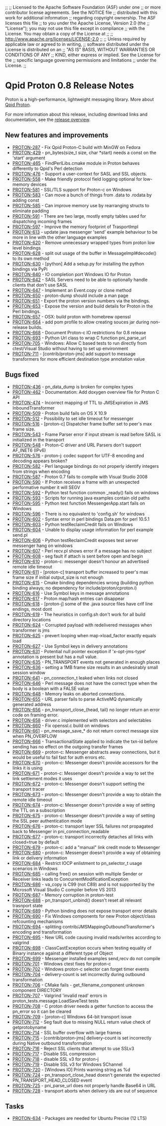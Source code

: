 ;;
;; Licensed to the Apache Software Foundation (ASF) under one
;; or more contributor license agreements.  See the NOTICE file
;; distributed with this work for additional information
;; regarding copyright ownership.  The ASF licenses this file
;; to you under the Apache License, Version 2.0 (the
;; "License"); you may not use this file except in compliance
;; with the License.  You may obtain a copy of the License at
;; 
;;   http://www.apache.org/licenses/LICENSE-2.0
;; 
;; Unless required by applicable law or agreed to in writing,
;; software distributed under the License is distributed on an
;; "AS IS" BASIS, WITHOUT WARRANTIES OR CONDITIONS OF ANY
;; KIND, either express or implied.  See the License for the
;; specific language governing permissions and limitations
;; under the License.
;;

# Qpid Proton 0.8 Release Notes

Proton is a high-performance, lightweight messaging library. More
about [Qpid Proton](@site-url@/proton/index.html).

For more information about this release, including download links and
documentation, see the [release overview](index.html).


## New features and improvements

 - [PROTON-287](https://issues.apache.org/jira/browse/PROTON-287) - Fix Qpid Proton-C build with MinGW on Fedora
 - [PROTON-429](https://issues.apache.org/jira/browse/PROTON-429) - pn_bytes(size_t size, char *start) needs a const on the 'start' argument
 - [PROTON-465](https://issues.apache.org/jira/browse/PROTON-465) - FindPerlLibs.cmake module in Proton behaves differently to Qpid's Perl detection
 - [PROTON-476](https://issues.apache.org/jira/browse/PROTON-476) - Support a user-context for SASL and SSL objects.
 - [PROTON-558](https://issues.apache.org/jira/browse/PROTON-558) - Make friendly protocol field logging optional for low-memory devices
 - [PROTON-581](https://issues.apache.org/jira/browse/PROTON-581) - SSL/TLS support for Proton-c on Windows
 - [PROTON-583](https://issues.apache.org/jira/browse/PROTON-583) - Can move a bunch of things from .data to .rodata by adding const
 - [PROTON-585](https://issues.apache.org/jira/browse/PROTON-585) - Can improve memory use by rearranging structs to eliminate padding
 - [PROTON-591](https://issues.apache.org/jira/browse/PROTON-591) - There are two large, mostly empty tables used for dispatching incoming frames
 - [PROTON-597](https://issues.apache.org/jira/browse/PROTON-597) - Improve the memory footprint of TrasportImpl
 - [PROTON-613](https://issues.apache.org/jira/browse/PROTON-613) - update java messenger 'send' example behaviour to be more in line with the other language examples
 - [PROTON-620](https://issues.apache.org/jira/browse/PROTON-620) - Remove unnecessary wrapped types from proton low level bindings
 - [PROTON-628](https://issues.apache.org/jira/browse/PROTON-628) - split out usage of the buffer in MessageImpl#decode() to its own method
 - [PROTON-630](https://issues.apache.org/jira/browse/PROTON-630) - [python] Add a setup.py for installing the python bindings via PyPi
 - [PROTON-640](https://issues.apache.org/jira/browse/PROTON-640) - IO completion port Windows IO for Proton
 - [PROTON-642](https://issues.apache.org/jira/browse/PROTON-642) - SASL Servers need to be able to optionally handle clients that don't use SASL
 - [PROTON-647](https://issues.apache.org/jira/browse/PROTON-647) - Implement an Event.copy or clone method
 - [PROTON-650](https://issues.apache.org/jira/browse/PROTON-650) - proton-dump should include a man page
 - [PROTON-651](https://issues.apache.org/jira/browse/PROTON-651) - Export the proton version numbers via the bindings.
 - [PROTON-653](https://issues.apache.org/jira/browse/PROTON-653) - Expose the version and build details for Proton in the Perl bindings.
 - [PROTON-657](https://issues.apache.org/jira/browse/PROTON-657) - OSX: build proton with homebrew openssl
 - [PROTON-664](https://issues.apache.org/jira/browse/PROTON-664) - add pom profile to allow creating souces jar during non-release builds.
 - [PROTON-668](https://issues.apache.org/jira/browse/PROTON-668) - Document Proton-c IO restrictions for 0.8 release
 - [PROTON-693](https://issues.apache.org/jira/browse/PROTON-693) - Python Url class to wrap C function pni_parse_url
 - [PROTON-705](https://issues.apache.org/jira/browse/PROTON-705) - Windows: Allow C based tests to run directly from ctest/Visual Studio without having to set up environment
 - [PROTON-711](https://issues.apache.org/jira/browse/PROTON-711) - [contrib/proton-jms] add support to message transformers for more efficient destination type annotation value

## Bugs fixed

 - [PROTON-436](https://issues.apache.org/jira/browse/PROTON-436) - pn_data_dump is broken for complex types
 - [PROTON-462](https://issues.apache.org/jira/browse/PROTON-462) - Documentation: Add doxygen overview file for Proton C API
 - [PROTON-474](https://issues.apache.org/jira/browse/PROTON-474) - Incorrect mapping of TTL to JMSExpiration in JMS InboundTransformer
 - [PROTON-509](https://issues.apache.org/jira/browse/PROTON-509) - Proton build fails on OS X 10.9
 - [PROTON-512](https://issues.apache.org/jira/browse/PROTON-512) - Possibility to set idle timeout for messenger
 - [PROTON-516](https://issues.apache.org/jira/browse/PROTON-516) - [proton-c] Dispatcher frame buffer set to peer's max frame size.
 - [PROTON-543](https://issues.apache.org/jira/browse/PROTON-543) - Frame Parser error if input stream is read before SASL is initialized in the transport
 - [PROTON-548](https://issues.apache.org/jira/browse/PROTON-548) - Proton-C driver and URL Parsers don't support AF_INET6 (IPv6)
 - [PROTON-576](https://issues.apache.org/jira/browse/PROTON-576) - proton-j: codec support for UTF-8 encoding and decoding appears broken?
 - [PROTON-582](https://issues.apache.org/jira/browse/PROTON-582) - Perl language bindings do not properly identify integers from strings when encoding
 - [PROTON-587](https://issues.apache.org/jira/browse/PROTON-587) - Proton 0.7 fails to compile with Visual Studio 2008
 - [PROTON-590](https://issues.apache.org/jira/browse/PROTON-590) - If Proton receives a frame with an unexpected performative number it will SEGV
 - [PROTON-592](https://issues.apache.org/jira/browse/PROTON-592) - Python test function common _ready() fails on windows
 - [PROTON-593](https://issues.apache.org/jira/browse/PROTON-593) - Scripts for running java examples contain old paths
 - [PROTON-595](https://issues.apache.org/jira/browse/PROTON-595) - Python test function MessengerApp.start fails on Windows
 - [PROTON-596](https://issues.apache.org/jira/browse/PROTON-596) - There is no equivalent to 'config.sh' for windows
 - [PROTON-602](https://issues.apache.org/jira/browse/PROTON-602) - Syntax error in perl bindings Data.pm for perl 10.5.1
 - [PROTON-603](https://issues.apache.org/jira/browse/PROTON-603) - Python testReclaimCredit fails on Windows
 - [PROTON-604](https://issues.apache.org/jira/browse/PROTON-604) - Unable to display usage information for perl example send.pl
 - [PROTON-606](https://issues.apache.org/jira/browse/PROTON-606) - Python testReclaimCredit exposes test server messenger hang on windows
 - [PROTON-607](https://issues.apache.org/jira/browse/PROTON-607) - Perl recv.pl shows error if a message has no subject
 - [PROTON-608](https://issues.apache.org/jira/browse/PROTON-608) - seg fault if attach is sent before open and begin
 - [PROTON-610](https://issues.apache.org/jira/browse/PROTON-610) - proton-c: messenger doesn't honour an advertised remote idle timeout
 - [PROTON-611](https://issues.apache.org/jira/browse/PROTON-611) - [proton-c] transport buffer increased to peer's max frame size if initial output_size is not enough
 - [PROTON-615](https://issues.apache.org/jira/browse/PROTON-615) - Cmake binding dependencies wrong (building python binding always; no dependency for include/proton/cproton.i)
 - [PROTON-616](https://issues.apache.org/jira/browse/PROTON-616) - Use Symbol keys in message annotations
 - [PROTON-617](https://issues.apache.org/jira/browse/PROTON-617) - Proton map/hash entries can disappear
 - [PROTON-618](https://issues.apache.org/jira/browse/PROTON-618) - [proton-j] some of the .java source files have crlf line endings, most dont
 - [PROTON-619](https://issues.apache.org/jira/browse/PROTON-619) - The heuristics in config.sh don't work for all build directory locations
 - [PROTON-624](https://issues.apache.org/jira/browse/PROTON-624) - Corrupted payload with redelivered messages when transformer is jms
 - [PROTON-625](https://issues.apache.org/jira/browse/PROTON-625) - prevert looping when map-&gt;load_factor exactly equals load
 - [PROTON-627](https://issues.apache.org/jira/browse/PROTON-627) - Use Symbol keys in delivery annotations
 - [PROTON-631](https://issues.apache.org/jira/browse/PROTON-631) - Potential null pointer exception if 'x-opt-jms-type' annotation is present but has a null value.
 - [PROTON-635](https://issues.apache.org/jira/browse/PROTON-635) - PN_TRANSPORT events not generated in enough places
 - [PROTON-636](https://issues.apache.org/jira/browse/PROTON-636) - setting a 1MB frame size results in an undesirably small session window
 - [PROTON-641](https://issues.apache.org/jira/browse/PROTON-641) - pn_connection_t leaked when links not closed
 - [PROTON-646](https://issues.apache.org/jira/browse/PROTON-646) - Perl message does not have the correct type when the body is a boolean with a FALSE value
 - [PROTON-648](https://issues.apache.org/jira/browse/PROTON-648) - Memory leaks on aborted connections.
 - [PROTON-655](https://issues.apache.org/jira/browse/PROTON-655) - URL parser fails to parse ActiveMQ dynamically generated address
 - [PROTON-656](https://issues.apache.org/jira/browse/PROTON-656) - pn_transport_close_{head, tail} no longer return an error code on framing error.
 - [PROTON-658](https://issues.apache.org/jira/browse/PROTON-658) - driver.c implemented with selectors and selectables
 - [PROTON-660](https://issues.apache.org/jira/browse/PROTON-660) - Fix openssl.c build on windows
 - [PROTON-661](https://issues.apache.org/jira/browse/PROTON-661) - pn_message_save_* do not return correct message size when PN_OVERFLOW
 - [PROTON-666](https://issues.apache.org/jira/browse/PROTON-666) - TransactionalState applied to indicate the txn-id before sending has no effect on the outgoing transfer frames
 - [PROTON-669](https://issues.apache.org/jira/browse/PROTON-669) - proton-c: Messenger abstracts away connections, but it would be useful to fail fast for auth errors etc.
 - [PROTON-670](https://issues.apache.org/jira/browse/PROTON-670) - proton-c: Messenger doesn't provide accessors for the links it is using
 - [PROTON-671](https://issues.apache.org/jira/browse/PROTON-671) - proton-c: Messenger doesn't provide a way to set the link settlement modes it uses 
 - [PROTON-672](https://issues.apache.org/jira/browse/PROTON-672) - proton-c: Messenger doesn't support setting the transport tracer
 - [PROTON-673](https://issues.apache.org/jira/browse/PROTON-673) - proton-c: Messenger doesn't provide a way to obtain the remote idle timeout
 - [PROTON-674](https://issues.apache.org/jira/browse/PROTON-674) - proton-c: Messenger doesn't provide a way of setting the TTL on a subscription
 - [PROTON-675](https://issues.apache.org/jira/browse/PROTON-675) - proton-c: Messenger doesn't provide a way of setting the SSL peer authentication mode
 - [PROTON-676](https://issues.apache.org/jira/browse/PROTON-676) - proton-c: transport layer SSL failures not propagated back to Messenger in pni_connection_readable
 - [PROTON-677](https://issues.apache.org/jira/browse/PROTON-677) - proton-c: transport incorrectly detaches all links with closed=true by default
 - [PROTON-679](https://issues.apache.org/jira/browse/PROTON-679) - proton-c: add a "manual" link credit mode to Messenger
 - [PROTON-680](https://issues.apache.org/jira/browse/PROTON-680) - proton-c: Messenger doesn't provide a way of obtaining link or delivery information
 - [PROTON-684](https://issues.apache.org/jira/browse/PROTON-684) - Restrict IOCP enlistment to pn_selector_t usage scenarios in Windows
 - [PROTON-685](https://issues.apache.org/jira/browse/PROTON-685) - calling free() on session with multiple Sender or Receiver links leads to ConcurrentModificationException
 - [PROTON-686](https://issues.apache.org/jira/browse/PROTON-686) - va_copy is C99 (not C89) and is not supported by the Microsoft Visual Studio C compiler before VS 2013
 - [PROTON-687](https://issues.apache.org/jira/browse/PROTON-687) - Memory corruption in proton-test
 - [PROTON-688](https://issues.apache.org/jira/browse/PROTON-688) - pn_transport_unbind() doesn't reset all relevant trasnport state
 - [PROTON-689](https://issues.apache.org/jira/browse/PROTON-689) - Python binding does not expose transport error details
 - [PROTON-690](https://issues.apache.org/jira/browse/PROTON-690) - Fix Windows components for new Proton object/class refcounting mechanisms
 - [PROTON-694](https://issues.apache.org/jira/browse/PROTON-694) - splitting contrib/JMSMappingOutboundTransformer's encoding and transformation
 - [PROTON-695](https://issues.apache.org/jira/browse/PROTON-695) - New URL code causing invalid reads/writes according to valgrind
 - [PROTON-698](https://issues.apache.org/jira/browse/PROTON-698) - ClassCastException occurs when testing equality of Binary instance against a different type of Object
 - [PROTON-699](https://issues.apache.org/jira/browse/PROTON-699) - Messenger installed examples send,recv do not compile
 - [PROTON-701](https://issues.apache.org/jira/browse/PROTON-701) - Windows ctest fixes for proton-c
 - [PROTON-702](https://issues.apache.org/jira/browse/PROTON-702) - Windows proton-c selector can forget timer events
 - [PROTON-704](https://issues.apache.org/jira/browse/PROTON-704) - delivery-count is set incorrectly during outbound transformation
 - [PROTON-706](https://issues.apache.org/jira/browse/PROTON-706) - CMake fails - get_filename_component unknown component DIRECTORY
 - [PROTON-707](https://issues.apache.org/jira/browse/PROTON-707) - Valgrind 'invalid read' errors in proton_tests.message.LoadSaveTest tests
 - [PROTON-708](https://issues.apache.org/jira/browse/PROTON-708) - C proton driver needs a getter function to access the pn_error so it can be cleared
 - [PROTON-709](https://issues.apache.org/jira/browse/PROTON-709) - [proton-c] Windows 64-bit transport issue
 - [PROTON-712](https://issues.apache.org/jira/browse/PROTON-712) - Seg fault due to missing NULL return value check of getprotobyname
 - [PROTON-714](https://issues.apache.org/jira/browse/PROTON-714) - SSL buffer overflow with large frames
 - [PROTON-715](https://issues.apache.org/jira/browse/PROTON-715) - [contrib/proton-jms] delivery-count is set incorrectly during Native outbound transformation
 - [PROTON-716](https://issues.apache.org/jira/browse/PROTON-716) - Reject SSL clients that attempt to use SSLv3
 - [PROTON-717](https://issues.apache.org/jira/browse/PROTON-717) - Disable SSL compression
 - [PROTON-718](https://issues.apache.org/jira/browse/PROTON-718) - disable SSL v3 for proton-j
 - [PROTON-719](https://issues.apache.org/jira/browse/PROTON-719) - Disable SSL v3 for Windows SChannel
 - [PROTON-720](https://issues.apache.org/jira/browse/PROTON-720) - [Windows IO] Prints warning string as %d
 - [PROTON-724](https://issues.apache.org/jira/browse/PROTON-724) - pn_transport_close_head doesn't generate the expected PN_TRANSPORT_HEAD_CLOSED event
 - [PROTON-725](https://issues.apache.org/jira/browse/PROTON-725) - pni_parse_url does not properly handle Base64 in URL
 - [PROTON-728](https://issues.apache.org/jira/browse/PROTON-728) - transport aborts when delivery ids are out of sequence

## Tasks

 - [PROTON-634](https://issues.apache.org/jira/browse/PROTON-634) - Packages are needed for Ubuntu Precise (12 LTS)